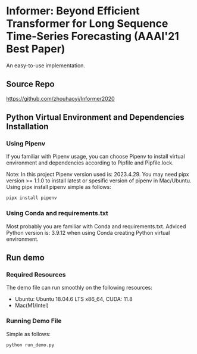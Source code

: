 # Informer: Beyond Efficient Transformer for Long Sequence Time-Series Forecasting (AAAI'21 Best Paper) 

An easy-to-use implementation.

## Source Repo
https://github.com/zhouhaoyi/Informer2020                                      

## Python Virtual Environment and Dependencies Installation

### Using Pipenv

If you familiar with Pipenv usage, you can choose Pipenv to install virtual environment and dependencies according to Pipfile and Pipfile.lock.

Note: In this project Pipenv version used is: 2023.4.29. You may need pipx version >= 1.1.0 to install latest or spesific version of pipenv in Mac/Ubuntu. Using pipx install pipenv simple as follows: 

```sh
pipx install pipenv
```

### Using Conda and requirements.txt

Most probably you are familiar with Conda and requirements.txt. Adviced Python version is: 3.9.12 when using Conda creating Python virtual environment.

## Run demo

### Required Resources
 The demo file can run smoothly on the following resources:
 - Ubuntu: Ubuntu 18.04.6 LTS x86_64, CUDA: 11.8 
 - Mac(M1/Intel)

### Running Demo File
Simple as follows:
```sh
python run_demo.py
```
